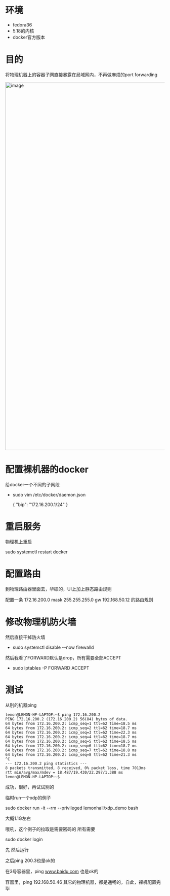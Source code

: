 环境
====
* fedora36
* 5.18的内核
* docker官方版本

目的
====
将物理机器上的容器子网直接暴露在局域网内，不再做麻烦的port forwarding

<img width="1160" alt="image" src="https://user-images.githubusercontent.com/637919/181862526-44b3c370-b190-4b3e-abb7-93d943936432.png">

配置裸机器的docker
==================
给docker一个不同的子网段

* sudo vim /etc/docker/daemon.json

  {
    "bip": "172.16.200.1/24"
  }

重启服务
=======
物理机上重启

sudo systemctl restart docker

配置路由
========

到物理路由器里面去，华硕的，UI上加上静态路由规则

配置一条
172.16.200.0 mask 255.255.255.0 gw 192.168.50.12 
的路由规则

修改物理机防火墙
================

然后直接干掉防火墙
* sudo systemctl disable --now firewalld

然后我看了FORWARD默认是drop，所有需要全部ACCEPT

* sudo iptables -P FORWARD ACCEPT

测试
====

从别的机器ping

	lemon@LEMON-HP-LAPTOP:~$ ping 172.16.200.2
	PING 172.16.200.2 (172.16.200.2) 56(84) bytes of data.
	64 bytes from 172.16.200.2: icmp_seq=1 ttl=62 time=18.5 ms
	64 bytes from 172.16.200.2: icmp_seq=2 ttl=62 time=18.7 ms
	64 bytes from 172.16.200.2: icmp_seq=3 ttl=62 time=22.3 ms
	64 bytes from 172.16.200.2: icmp_seq=4 ttl=62 time=18.7 ms
	64 bytes from 172.16.200.2: icmp_seq=5 ttl=62 time=18.5 ms
	64 bytes from 172.16.200.2: icmp_seq=6 ttl=62 time=18.7 ms
	64 bytes from 172.16.200.2: icmp_seq=7 ttl=62 time=18.8 ms
	64 bytes from 172.16.200.2: icmp_seq=8 ttl=62 time=21.3 ms
	^C
	--- 172.16.200.2 ping statistics ---
	8 packets transmitted, 8 received, 0% packet loss, time 7013ms
	rtt min/avg/max/mdev = 18.487/19.430/22.297/1.388 ms
	lemon@LEMON-HP-LAPTOP:~$

成功，很好，再试试别的

临时run一个xdp的例子

sudo docker run -it --rm --privileged lemonhall/xdp_demo bash

大概1.1G左右

哦吼，这个例子的拉取是需要密码的
所有需要

sudo docker login

先
然后运行

之后ping 200.3也是ok的

在3号容器里，ping www.baidu.com
也是ok的

容器里，ping 192.168.50.46
其它的物理机器，都是通畅的，自此，裸机配置完毕
